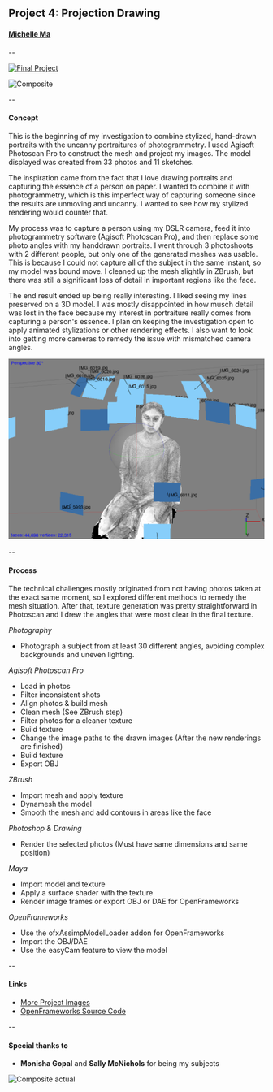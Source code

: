 ## Project 4: Projection Drawing
#### [Michelle Ma](README.md)

--

[![Final Project](final/timeline.gif)](https://vimeo.com/148398718 "Projection Drawing")

![Composite](final/composite.png)

--

#### Concept

This is the beginning of my investigation to combine stylized, hand-drawn portraits with the uncanny portraitures of photogrammetry. I used Agisoft Photoscan Pro to construct the mesh and project my images. The model displayed was created from 33 photos and 11 sketches.

The inspiration came from the fact that I love drawing portraits and capturing the essence of a person on paper. I wanted to combine it with photogrammetry, which is this imperfect way of capturing someone since the results are unmoving and uncanny. I wanted to see how my stylized rendering would counter that.

My process was to capture a person using my DSLR camera, feed it into photogrammetry software (Agisoft Photoscan Pro), and then replace some photo angles with my handdrawn portraits. I went through 3 photoshoots with 2 different people, but only one of the generated meshes was usable. This is because I could not capture all of the subject in the same instant, so my model was bound move. I cleaned up the mesh slightly in ZBrush, but there was still a significant loss of detail in important regions like the face.

The end result ended up being really interesting. I liked seeing my lines preserved on a 3D model. I was mostly disappointed in how musch detail was lost in the face because my interest in portraiture really comes from capturing a person's essence. I plan on keeping the investigation open to apply animated stylizations or other rendering effects. I also want to look into getting more cameras to remedy the issue with mismatched camera angles.

![Screenshot](final/screenshot.png)

--

#### Process

The technical challenges mostly originated from not having photos taken at the exact same moment, so I explored different methods to remedy the mesh situation. After that, texture generation was pretty straightforward in Photoscan and I drew the angles that were most clear in the final texture.

*Photography*
- Photograph a subject from at least 30 different angles, avoiding complex backgrounds and uneven lighting.

*Agisoft Photoscan Pro*
- Load in photos
- Filter inconsistent shots
- Align photos & build mesh
- Clean mesh (See ZBrush step)
- Filter photos for a cleaner texture
- Build texture
- Change the image paths to the drawn images (After the new renderings are finished)
- Build texture
- Export OBJ

*ZBrush*
- Import mesh and apply texture
- Dynamesh the model
- Smooth the mesh and add contours in areas like the face

*Photoshop & Drawing*
- Render the selected photos (Must have same dimensions and same position)

*Maya*
- Import model and texture
- Apply a surface shader with the texture
- Render image frames or export OBJ or DAE for OpenFrameworks

*OpenFrameworks*
- Use the ofxAssimpModelLoader addon for OpenFrameworks
- Import the OBJ/DAE
- Use the easyCam feature to view the model

-- 

#### Links
- [More Project Images](https://github.com/michell3/Photos/tree/master/final)
- [OpenFrameworks Source Code](ModelViewer)

--

#### Special thanks to
- **Monisha Gopal** and **Sally McNichols** for being my subjects

![Composite actual](final/composite_actual.png)
